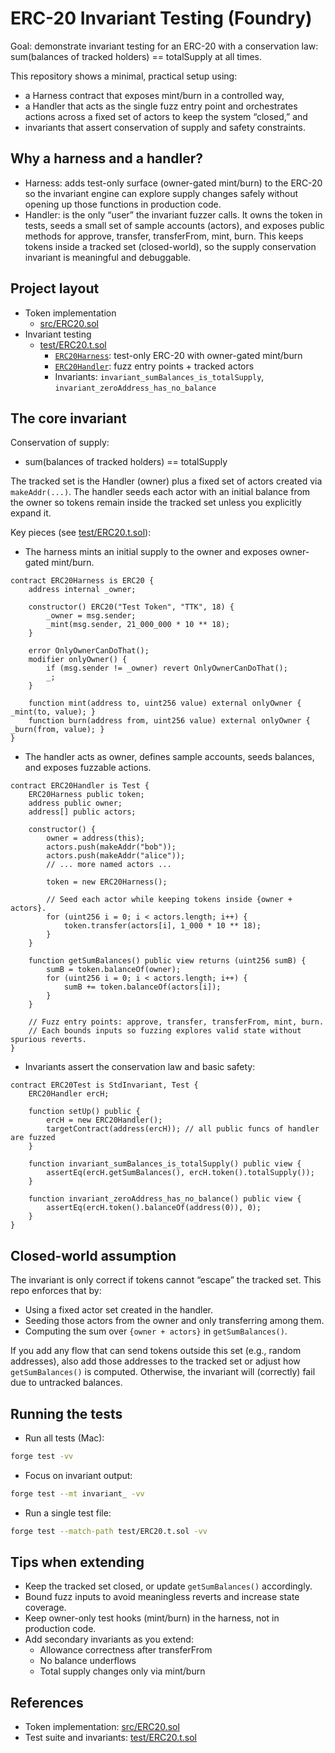 # ERC-20 Invariant Testing (Foundry)

Goal: demonstrate invariant testing for an ERC-20 with a conservation law:
sum(balances of tracked holders) == totalSupply at all times.

This repository shows a minimal, practical setup using:

- a Harness contract that exposes mint/burn in a controlled way,
- a Handler that acts as the single fuzz entry point and orchestrates actions
  across a fixed set of actors to keep the system “closed,” and
- invariants that assert conservation of supply and safety constraints.

## Why a harness and a handler?

- Harness: adds test-only surface (owner-gated mint/burn) to the ERC-20 so the
  invariant engine can explore supply changes safely without opening up those functions
  in production code.
- Handler: is the only “user” the invariant fuzzer calls. It owns the token in tests,
  seeds a small set of sample accounts (actors), and exposes public methods for
  approve, transfer, transferFrom, mint, burn. This keeps tokens inside a tracked set
  (closed-world), so the supply conservation invariant is meaningful and debuggable.

## Project layout

- Token implementation
  - [src/ERC20.sol](src/ERC20.sol)
- Invariant testing
  - [test/ERC20.t.sol](test/ERC20.t.sol)
    - [`ERC20Harness`](test/ERC20.t.sol): test-only ERC-20 with owner-gated mint/burn
    - [`ERC20Handler`](test/ERC20.t.sol): fuzz entry points + tracked actors
    - Invariants: `invariant_sumBalances_is_totalSupply`, `invariant_zeroAddress_has_no_balance`

## The core invariant

Conservation of supply:

- sum(balances of tracked holders) == totalSupply

The tracked set is the Handler (owner) plus a fixed set of actors created via `makeAddr(...)`.
The handler seeds each actor with an initial balance from the owner so tokens remain inside
the tracked set unless you explicitly expand it.

Key pieces (see [test/ERC20.t.sol](test/ERC20.t.sol)):

- The harness mints an initial supply to the owner and exposes owner-gated mint/burn.

```solidity
contract ERC20Harness is ERC20 {
    address internal _owner;

    constructor() ERC20("Test Token", "TTK", 18) {
        _owner = msg.sender;
        _mint(msg.sender, 21_000_000 * 10 ** 18);
    }

    error OnlyOwnerCanDoThat();
    modifier onlyOwner() {
        if (msg.sender != _owner) revert OnlyOwnerCanDoThat();
        _;
    }

    function mint(address to, uint256 value) external onlyOwner { _mint(to, value); }
    function burn(address from, uint256 value) external onlyOwner { _burn(from, value); }
}
```

- The handler acts as owner, defines sample accounts, seeds balances, and exposes fuzzable actions.

```solidity
contract ERC20Handler is Test {
    ERC20Harness public token;
    address public owner;
    address[] public actors;

    constructor() {
        owner = address(this);
        actors.push(makeAddr("bob"));
        actors.push(makeAddr("alice"));
        // ... more named actors ...

        token = new ERC20Harness();

        // Seed each actor while keeping tokens inside {owner + actors}.
        for (uint256 i = 0; i < actors.length; i++) {
            token.transfer(actors[i], 1_000 * 10 ** 18);
        }
    }

    function getSumBalances() public view returns (uint256 sumB) {
        sumB = token.balanceOf(owner);
        for (uint256 i = 0; i < actors.length; i++) {
            sumB += token.balanceOf(actors[i]);
        }
    }

    // Fuzz entry points: approve, transfer, transferFrom, mint, burn.
    // Each bounds inputs so fuzzing explores valid state without spurious reverts.
}
```

- Invariants assert the conservation law and basic safety:

```solidity
contract ERC20Test is StdInvariant, Test {
    ERC20Handler ercH;

    function setUp() public {
        ercH = new ERC20Handler();
        targetContract(address(ercH)); // all public funcs of handler are fuzzed
    }

    function invariant_sumBalances_is_totalSupply() public view {
        assertEq(ercH.getSumBalances(), ercH.token().totalSupply());
    }

    function invariant_zeroAddress_has_no_balance() public view {
        assertEq(ercH.token().balanceOf(address(0)), 0);
    }
}
```

## Closed-world assumption

The invariant is only correct if tokens cannot “escape” the tracked set. This repo enforces that by:

- Using a fixed actor set created in the handler.
- Seeding those actors from the owner and only transferring among them.
- Computing the sum over `{owner + actors}` in `getSumBalances()`.

If you add any flow that can send tokens outside this set (e.g., random addresses),
also add those addresses to the tracked set or adjust how `getSumBalances()` is computed.
Otherwise, the invariant will (correctly) fail due to untracked balances.

## Running the tests

- Run all tests (Mac):

```bash
forge test -vv
```

- Focus on invariant output:

```bash
forge test --mt invariant_ -vv
```

- Run a single test file:

```bash
forge test --match-path test/ERC20.t.sol -vv
```

## Tips when extending

- Keep the tracked set closed, or update `getSumBalances()` accordingly.
- Bound fuzz inputs to avoid meaningless reverts and increase state coverage.
- Keep owner-only test hooks (mint/burn) in the harness, not in production code.
- Add secondary invariants as you extend:
  - Allowance correctness after transferFrom
  - No balance underflows
  - Total supply changes only via mint/burn

## References

- Token implementation: [src/ERC20.sol](src/ERC20.sol)
- Test suite and invariants: [test/ERC20.t.sol](test/ERC20.t.sol)
